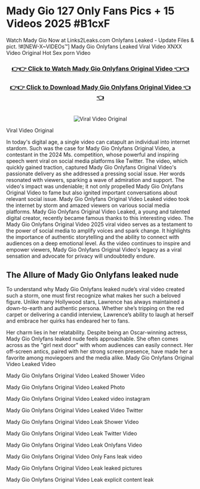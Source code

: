 # Mady Gio 127  Only Fans Pics + 15 Videos 2025 #B1cxF

Watch Mady Gio Now at Links2Leaks.com Onlyfans Leaked - Update Files & pict. !#[NEW-X~VIDEOs™] Mady Gio Onlyfans Leaked Viral Video XNXX Video Original Hot Sex porn Video
<br>
<div align="center">
<h3><a href="https://links2leaks.com/madygio" rel="nofollow">👉👉 Click to Watch Mady Gio Onlyfans Original Video 👈👈</a></h3>
<h3><a href="https://links2leaks.com/madygio" rel="nofollow">👉👉 Click to Download Mady Gio Onlyfans Original Video 👈👈</a></h3>
<br>
<a href="https://links2leaks.com/madygio" rel="nofollow"><img src="https://i.ibb.co/Gkj2r4b/banner.png" alt="Viral Video Original" style="max-width: 100%; display: inline-block;" data-target="animated-image.originalImage"></a>
</div>

Viral Video Original

In today's digital age, a single video can catapult an individual into internet stardom. Such was the case for Mady Gio Onlyfans Original Video, a contestant in the 2024 Ms. competition, whose powerful and inspiring speech went viral on social media platforms like Twitter.
The video, which quickly gained traction, captured Mady Gio Onlyfans Original Video's passionate delivery as she addressed a pressing social issue. Her words resonated with viewers, sparking a wave of admiration and support. The video's impact was undeniable; it not only propelled Mady Gio Onlyfans Original Video to fame but also ignited important conversations about relevant social issue.
Mady Gio Onlyfans Original Video Leaked video took the internet by storm and amazed viewers on various social media platforms. Mady Gio Onlyfans Original Video Leaked, a young and talented digital creator, recently became famous thanks to this interesting video.
The Mady Gio Onlyfans Original Video 2025 viral video serves as a testament to the power of social media to amplify voices and spark change. It highlights the importance of authentic storytelling and the ability to connect with audiences on a deep emotional level. As the video continues to inspire and empower viewers, Mady Gio Onlyfans Original Video's legacy as a viral sensation and advocate for privacy will undoubtedly endure.

<h2>The Allure of Mady Gio Onlyfans leaked nude</h2>


To understand why Mady Gio Onlyfans leaked nude’s viral video created such a storm, one must first recognize what makes her such a beloved figure. Unlike many Hollywood stars, Lawrence has always maintained a down-to-earth and authentic persona. Whether she’s tripping on the red carpet or delivering a candid interview, Lawrence’s ability to laugh at herself and embrace her quirks has endeared her to fans.

Her charm lies in her relatability. Despite being an Oscar-winning actress, Mady Gio Onlyfans leaked nude feels approachable. She often comes across as the "girl next door" with whom audiences can easily connect. Her off-screen antics, paired with her strong screen presence, have made her a favorite among moviegoers and the media alike.
Mady Gio Onlyfans Original Video Leaked Video

Mady Gio Onlyfans Original Video Leaked Shower Video

Mady Gio Onlyfans Original Video Leaked Photo

Mady Gio Onlyfans Original Video Leaked video instagram

Mady Gio Onlyfans Original Video Leaked Video Twitter

Mady Gio Onlyfans Original Video Leak Shower Video

Mady Gio Onlyfans Original Video Leak Twitter Video

Mady Gio Onlyfans Original Video Leak Onlyfans Video

Mady Gio Onlyfans Original Video Only Fans leak video

Mady Gio Onlyfans Original Video Leak leaked pictures

Mady Gio Onlyfans Original Video Leak explicit content leak